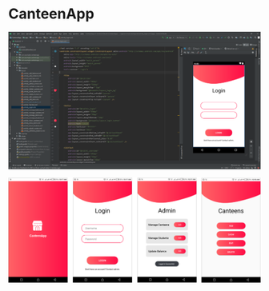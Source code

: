 # CanteenApp

![alt text](https://raw.githubusercontent.com/abbasZah/CanteenApp/master/Screenshots/android.png)

![alt text](https://raw.githubusercontent.com/abbasZah/CanteenApp/master/Screenshots/screenshots.png)

